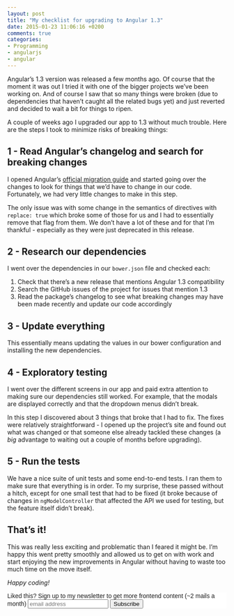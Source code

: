```yaml
---
layout: post
title: "My checklist for upgrading to Angular 1.3"
date: 2015-01-23 11:06:16 +0200
comments: true
categories: 
- Programming
- angularjs
- angular
---
```


Angular’s 1.3 version was released a few months ago. Of course that the moment it was out I tried it with one of the bigger projects we’ve been working on. And of course I saw that so many things were broken (due to dependencies that haven’t caught all the related bugs yet) and just reverted and decided to wait a bit for things to ripen.

A couple of weeks ago I upgraded our app to 1.3 without much trouble. Here are the steps I took to minimize risks of breaking things:

## 1 - Read Angular’s changelog and search for breaking changes

I opened Angular’s [official migration guide](https://docs.angularjs.org/guide/migration#migrating-from-1-2-to-1-3) and started going over the changes to look for things that we’d have to change in our code. Fortunately, we had very little changes to make in this step. 

The only issue was with some change in the semantics of directives with `replace: true` which broke some of those for us and I had to essentially remove that flag from them. We don’t have a lot of these and for that I’m thankful - especially as they were just deprecated in this release.

## 2 - Research our dependencies

I went over the dependencies in our `bower.json` file and checked each:

1. Check that there’s a new release that mentions Angular 1.3 compatibility
1. Search the GitHub issues of the project for issues that mention 1.3
1. Read the package’s changelog to see what breaking changes may have been made recently and update our code accordingly

## 3 - Update everything

This essentially means updating the values in our bower configuration and installing the new dependencies. 

## 4 - Exploratory testing

I went over the different screens in our app and paid extra attention to making sure our dependencies still worked. For example, that the modals are displayed correctly and that the dropdown menus didn’t break.

In this step I discovered about 3 things that broke that I had to fix. The fixes were relatively straightforward - I opened up the project’s site and found out what was changed or that someone else already tackled these changes (a *big* advantage to waiting out a couple of months before upgrading).

## 5 - Run the tests

We have a nice suite of unit tests and some end-to-end tests. I ran them to make sure that everything is in order. To my surprise, these passed without a hitch, except for one small test that had to be fixed (it broke because of changes in `ngModelController` that affected the API we used for testing, but the feature itself didn’t break).

## That’s it!

This was really less exciting and problematic than I feared it might be. I’m happy this went pretty smoothly and allowed us to get on with work and start enjoying the new improvements in Angular without having to waste too much time on the move itself.

*Happy coding!*

<!-- Begin MailChimp Signup Form -->
<link href="http://cdn-images.mailchimp.com/embedcode/slim-081711.css" rel="stylesheet" type="text/css">
<style type="text/css">
    #mc_embed_signup{background:#fff; clear:left; font:14px Helvetica,Arial,sans-serif; }
    /* Add your own MailChimp form style overrides in your site stylesheet or in this style block.
       We recommend moving this block and the preceding CSS link to the HEAD of your HTML file. */
</style>
<div id="mc_embed_signup">
<form action="http://codelord.us6.list-manage.com/subscribe/post?u=78b36f07d7d2e7e91eb8deee3&amp;id=c9a8d439c8" method="post" id="mc-embedded-subscribe-form" name="mc-embedded-subscribe-form" class="validate" target="_blank" novalidate>
    <label for="mce-EMAIL">Liked this? Sign up to my newsletter to get more frontend content (~2 mails a month)</label>
    <input type="email" value="" name="EMAIL" class="email" id="mce-EMAIL" placeholder="email address" required style="display: inline">
    <input type="hidden" value="" name="SIGNUP_URL" class="email" id="mce-SIGNUP_URL">
    <input type="submit" value="Subscribe" name="subscribe" id="mc-embedded-subscribe" class="button" style="display: inline">
</form>
</div>
<script type="text/javascript">
document.getElementById('mce-SIGNUP_URL').value = document.location.href;
</script>
<!--End mc_embed_signup-->
